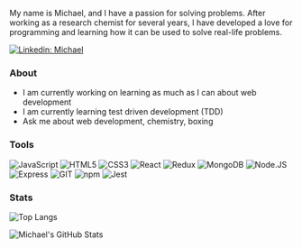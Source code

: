 My name is Michael, and I have a passion for solving problems. After working as a research chemist for several years, I have developed a love for programming and learning how it can be used to solve real-life problems.

[![Linkedin: Michael](https://img.shields.io/badge/Michael-0077B5?style=for-the-badge&logo=linkedin&logoColor=white)](https://www.linkedin.com/in/michaeldesanker/)

### About

- I am currently working on learning as much as I can about web development
- I am currently learning test driven development (TDD)
- Ask me about web development, chemistry, boxing


### Tools

![JavaScript](https://img.shields.io/badge/JavaScript-323330?style=for-the-badge&logo=javascript&logoColor=F7DF1E)
![HTML5](https://img.shields.io/badge/HTML5-E34F26?style=for-the-badge&logo=html5&logoColor=white)
![CSS3](https://img.shields.io/badge/CSS3-1572B6?style=for-the-badge&logo=css3&logoColor=white)
![React](https://img.shields.io/badge/React-20232A?style=for-the-badge&logo=react&logoColor=61DAFB)
![Redux](https://img.shields.io/badge/Redux-593D88?style=for-the-badge&logo=redux&logoColor=white)
![MongoDB](https://img.shields.io/badge/MongoDB-4EA94B?style=for-the-badge&logo=mongodb&logoColor=white)
![Node.JS](https://img.shields.io/badge/Node.js-339933?style=for-the-badge&logo=nodedotjs&logoColor=white)
![Express](https://img.shields.io/badge/Express.js-000000?style=for-the-badge&logo=express&logoColor=white)
![GIT](https://img.shields.io/badge/GIT-E44C30?style=for-the-badge&logo=git&logoColor=white)
![npm](https://img.shields.io/badge/npm-CB3837?style=for-the-badge&logo=npm&logoColor=white)
![Jest](https://img.shields.io/badge/Jest-C21325?style=for-the-badge&logo=jest&logoColor=white)

### Stats

![Top Langs](https://github-readme-stats.vercel.app/api/top-langs/?username=mdesanker&layout=compact&theme=react&hide_border=true&hide=pug,ejs)

![Michael's GitHub Stats](https://github-readme-stats.vercel.app/api?username=mdesanker&show_icons=true&theme=react&&hide_border=true&include_all_commits=true)
